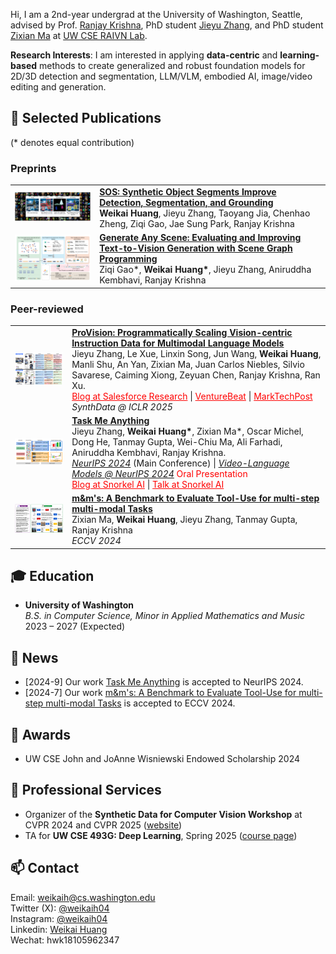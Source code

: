Hi, I am a 2nd-year undergrad at the University of Washington, Seattle, advised by Prof. [Ranjay Krishna](http://www.ranjaykrishna.com/index.html), PhD student [Jieyu Zhang](https://jieyuz2.github.io/), and PhD student [Zixian Ma](https://zixianma.github.io/) at [UW CSE RAIVN Lab](https://raivn.cs.washington.edu/).

**Research Interests**:
I am interested in applying **data-centric** and **learning-based** methods to create generalized and robust foundation models for 2D/3D detection and segmentation, LLM/VLM, embodied AI, image/video editing and generation.

<!-- I am looking for co-first or leading-author-level collaborators for projects over the coming years. If you are interested, please feel free to reach out. -->

## 📝 Selected Publications
(* denotes equal contribution)

<!-- Example of how to add images/videos to papers:
| | |
|:--:|:--|
| ![Paper thumbnail](./img/paper_thumbnail.png) | **[Paper Title](paper-link)**<br>Authors...<br>Conference<br>[📹 Video](video-link) \| [📄 Paper](paper-link) \| [🌐 Project](project-link) |
-->

### Preprints

| | |
|:---:|:---|
| <img src="./img/papers/sos.png" width="300"> | **[SOS: Synthetic Object Segments Improve Detection, Segmentation, and Grounding](paper-link)**<br>**Weikai Huang**, Jieyu Zhang, Taoyang Jia, Chenhao Zheng, Ziqi Gao, Jae Sung Park, Ranjay Krishna |
| <img src="./img/papers/gas.png" width="300"> | **[Generate Any Scene: Evaluating and Improving Text-to-Vision Generation with Scene Graph Programming](https://generate-any-scene.github.io/)**<br>Ziqi Gao\*, **Weikai Huang\***, Jieyu Zhang, Aniruddha Kembhavi, Ranjay Krishna |

### Peer-reviewed

| | |
|:---:|:---|
| <img src="./img/papers/provision.png" width="300"> | **[ProVision: Programmatically Scaling Vision-centric Instruction Data for Multimodal Language Models](http://arxiv.org/abs/2412.07012)**<br>Jieyu Zhang, Le Xue, Linxin Song, Jun Wang, **Weikai Huang**, Manli Shu, An Yan, Zixian Ma, Juan Carlos Niebles, Silvio Savarese, Caiming Xiong, Zeyuan Chen, Ranjay Krishna, Ran Xu.<br><a href="https://www.salesforce.com/blog/provision-multimodal-data-generation/" style="color: red; text-decoration: underline">Blog at Salesforce Research</a> \| <a href="https://venturebeat.com/data-infrastructure/breaking-the-data-bottleneck-salesforces-provision-speeds-multimodal-ai-training-with-image-scene-graphs/" style="color: red; text-decoration: underline">VentureBeat</a> \| <a href="https://www.marktechpost.com/2025/01/11/provision-a-scalable-programmatic-approach-to-vision-centric-instruction-data-for-multimodal-language-models/" style="color: red; text-decoration: underline">MarkTechPost</a><br>*SynthData @ ICLR 2025* |
| <img src="./img/papers/tma.png" width="300"> | **[Task Me Anything](https://www.task-me-anything.org/)**<br>Jieyu Zhang, **Weikai Huang\***, Zixian Ma\*, Oscar Michel, Dong He, Tanmay Gupta, Wei-Chiu Ma, Ali Farhadi, Aniruddha Kembhavi, Ranjay Krishna.<br><ins>*NeurIPS 2024*</ins> (Main Conference) \| <ins>*Video-Language Models @ NeurIPS 2024*</ins>  <font color=red>Oral Presentation</font><br><a href="https://snorkel.ai/blog/task-me-anything-innovating-multimodal-model-benchmarks/" style="color: red; text-decoration: underline">Blog at Snorkel AI</a> \| <a href="https://www.youtube.com/watch?v=J3ECnV8Yc_g" style="color: red; text-decoration: underline">Talk at Snorkel AI</a> |
| <img src="./img/papers/mms.png" width="300"> | **[m&m's: A Benchmark to Evaluate Tool-Use for multi-step multi-modal Tasks](https://arxiv.org/abs/2403.11085)**<br>Zixian Ma, **Weikai Huang**, Jieyu Zhang, Tanmay Gupta, Ranjay Krishna<br>*ECCV 2024* |

## 🎓 Education
- **University of Washington**  
  *B.S. in Computer Science, Minor in Applied Mathematics and Music*  
  2023 – 2027 (Expected)
  
## 📰 News
- [2024-9] Our work [Task Me Anything](https://www.task-me-anything.org/) is accepted to NeurIPS 2024.
- [2024-7] Our work [m&m's: A Benchmark to Evaluate Tool-Use for multi-step multi-modal Tasks](https://arxiv.org/abs/2403.11085) is accepted to ECCV 2024.
  
## 🏅 Awards
- UW CSE John and JoAnne Wisniewski Endowed Scholarship 2024

## 📍 Professional Services
- Organizer of the **Synthetic Data for Computer Vision Workshop** at CVPR 2024 and CVPR 2025 ([website](https://syndata4cv.github.io/))
- TA for **UW CSE 493G: Deep Learning**, Spring 2025 ([course page](https://courses.cs.washington.edu/courses/cse493g1/25sp/))

## 📫 Contact
Email: weikaih@cs.washington.edu
<br>Twitter (X): [@weikaih04](https://twitter.com/weikaih04)
<br>Instagram: [@weikaih04](https://www.instagram.com/weikaih04/)
<br>Linkedin: [Weikai Huang](https://www.linkedin.com/in/weikaihuang/)
<br>Wechat: hwk18105962347